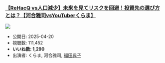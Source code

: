 ### [【ReHacQ vs人口減少】未来を見てリスクを回避！投資先の選び方とは？【河合雅司vsYouTuberくらま】](https://www.youtube.com/watch?v=PolNzDk3cls)
[![](https://img.youtube.com/vi/PolNzDk3cls/hqdefault.jpg)](https://www.youtube.com/watch?v=PolNzDk3cls)
-   公開日: 2025-04-20
-   視聴数: 111,452
-   **いいね数: 1,290**
-   出演者: くらま, 河合雅司, [福田典子](/rehacq_fan/people/福田典子 "wikilink")
